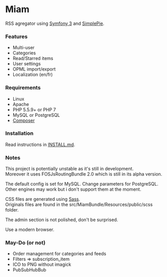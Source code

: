 # Miam

RSS agregator using [Symfony 3](https://symfony.com/) and [SimplePie](https://github.com/simplepie/simplepie).  

### Features

* Multi-user
* Categories
* Read/Starred items
* User settings
* OPML import/export
* Localization (en/fr)

### Requirements

* Linux
* Apache
* PHP 5.5.9+ or PHP 7  
* MySQL or PostgreSQL
* [Composer](https://getcomposer.org/download/)

### Installation

Read instructions in [INSTALL.md](https://github.com/Yuzmi/miam/blob/master/INSTALL.md).

### Notes

This project is potentially unstable as it's still in development.  
Moreover it uses FOSJsRoutingBundle 2.0 which is still in its alpha version.  

The default config is set for MySQL. Change parameters for PostgreSQL.  
Other engines may work but i don't support them at the moment.  

CSS files are generated using [Sass](http://sass-lang.com).  
Originals files are found in the src/MiamBundle/Resources/public/scss folder.  

The admin section is not polished, don't be surprised.  

Use a modern browser.  

### May-Do (or not)

- Order management for categories and feeds
- Filters => subscription_item
- ICO to PNG without imagick
- PubSubHubBub